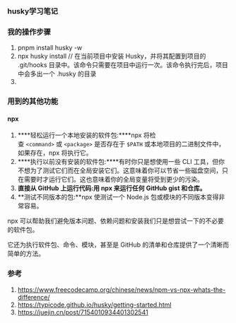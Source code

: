 ### husky学习笔记

### 我的操作步骤
1. pnpm install husky -w
2. npx husky install // 在当前项目中安装 Husky，并将其配置到项目的 .git/hooks 目录中。该命令只需要在项目中运行一次。该命令执行完后，项目中会多出一个 .husky 的目录
3. 



### 用到的其他功能
#### npx
1. ****轻松运行一个本地安装的软件包:****npx 将检查 `<command>` 或 `<package>` 是否存在于 `$PATH` 或本地项目的二进制文件中，如果存在，npx 将执行它。
2. ****执行以前没有安装的软件包:****有时你只是想使用一些 CLI 工具，但你不想为了测试它们而在全局安装它们。这意味着你可以节省一些磁盘空间，只在需要时才运行它们。这也意味着你的全局变量将受到更少的污染。
3. ****直接从 GitHub 上运行代码:用 npx 来运行任何 GitHub gist 和仓库。****
4. **测试不同版本的包:**npx 使测试一个 Node.js 包或模块的不同版本变得非常容易。

npx 可以帮助我们避免版本问题、依赖问题和安装我们只是想尝试一下的不必要的软件包。

它还为执行软件包、命令、模块，甚至是 GitHub 的清单和仓库提供了一个清晰而简单的方法。

### 参考

1. https://www.freecodecamp.org/chinese/news/npm-vs-npx-whats-the-difference/
2. https://typicode.github.io/husky/getting-started.html
3. https://juejin.cn/post/7154010934401302541

